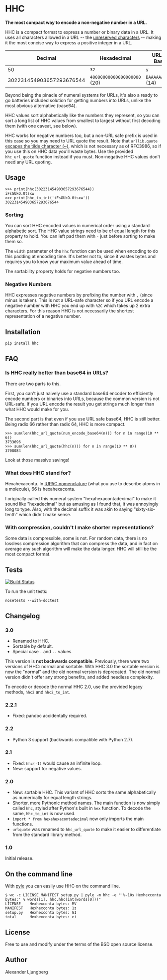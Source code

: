 HHC
===

**The most compact way to encode a non-negative number in a URL.**

HHC is a compact format to express a number or binary data in a URL. It uses all characters allowed in
a URL -- the [unreserved characters](http://tools.ietf.org/html/rfc3986#section-2.3) -- making it the most concise way to express a positive integer in a URL.


| Decimal | Hexadecimal | URL-safe Base 64 | HHC |
| ------- | ----------- | ---------------- | --- |
| 50 | `32` | `y` | `l` | 
| 302231454903657293676544 | `40000000000000000000` (20) | `BAAAAAAAAAAAAA` (14) | `fDpEShMz-qput` (13) | 

Beyond being the pinacle of numeral systems for URLs, it's also a ready to go batteries included solution for getting numbers into URLs, unlike the most obvious alternative (base64).

HHC values sort alphabetically like the numbers they represent, so you can sort a long list of HHC values from smallest to largest without first decoding them (with one caveat, see below). 

HHC works for negative numbers too, but a non-URL safe prefix is used in this case so you may need to URL quote the result. Note that `urllib.quote` [escapes the tilde character (~)](http://bugs.python.org/issue16285), which is not necessary as
of RFC3986, so if you use this on HHC data you'll waste bytes. Use the provided `hhc_url_quote` function instead if you
must. Non-negative HHC values don't need any URL quoting.


## Usage

    >>> print(hhc(302231454903657293676544))
    iFsGUkO.0tsxw
    >>> print(hhc_to_int('iFsGUkO.0tsxw'))
    302231454903657293676544


### Sorting

You can sort HHC encoded values in numerical order using a standard alphabetic sort. The HHC value strings need to be of equal length for this property to hold. You can left pad them with `-` just before sorting to make them so.    

The `width` parameter of the `hhc` function can be used when encoding to do this padding at encoding time. It's better not to, since it wastes bytes and requires you to know your maximum value ahead of time.

The sortability property holds for negative numbers too.

### Negative Numbers

HHC expresses negative numbers by prefixing the number with `,` (since minus is taken). This is not a URL-safe character so if you URL encode a negative number with HHC you end up with `%2C` which takes up 2 extra characters. For this reason HHC is not necessarily the shortest representation of a negative number.

## Installation

    pip install hhc

## FAQ

### Is HHC really better than base64 in URLs?

There are two parts to this. 

First, you can't just naively use a standard base64 encoder to efficiently encode numbers or binaries into URLs, because the common version is not URL-safe. If you URL encode the result you get strings much longer than what HHC would make for you.

The second part is that even if you use URL safe base64, HHC is still better. Being radix 66 rather than radix 64, HHC is more compact.

    >>> sum(len(hhc_url_quote(num_encode_base64(n))) for n in range(10 ** 6))
    3733696
    >>> sum(len(hhc_url_quote(hhc(n))) for n in range(10 ** 8))
    3708084
    
Look at those massive savings!


### What does HHC stand for?

Hexahexaconta. In [IUPAC nomenclature](https://en.wikipedia.org/wiki/IUPAC_numerical_multiplier) (what you use to describe atoms in a molecule), 66 is hexahexaconta. 

I originally called this numeral system "hexahexacontadecimal" to make it sound like "hexadecimal" but as amusing as I found that, it was annoyingly long to type. Also, with the decimal suffix it was akin to saying "sixty-six-tenth" which didn't make sense.

### With compression, couldn't I make shorter representations?

Some data is compressible, some is not. For random data, there is no lossless compression algorithm that can compress the data, and in fact on average any such algorithm will make the data longer. HHC will still be the most compact format.

## Tests

[![Build Status](https://travis-ci.org/aljungberg/hhc.svg?branch=master)](https://travis-ci.org/aljungberg/hexahexacontadecimal)

To run the unit tests:

    nosetests --with-doctest

## Changelog

### 3.0

* Renamed to HHC.
* Sortable by default.
* Special case `.` and `..` values.

This version is **not backwards compatible**. Previously, there were two versions of HHC: normal and sortable. With HHC 3.0 the sortable version is now the "normal" and the old normal version is deprecated. The old normal version didn't offer any strong benefits, and added needless complexity.
 
To encode or decode the normal HHC 2.0, use the provided legacy methods, `hhc2` and `hhc2_to_int`.

### 2.2.1

* Fixed: pandoc accidentally required.

### 2.2

* Python 3 support (backwards compatible with Python 2.7).

### 2.1

* Fixed: `hhc(-1)` would cause an infinite loop.
* New: support for negative values.

### 2.0

* New: sortable HHC. This variant of HHC sorts the same alphabetically as numerically for equal length strings.
* Shorter, more Pythonic method names. The main function is now simply called `hhc`, styled after Python's built in `hex` function. To decode the same, `hhc_to_int` is now used.
* `import * from hexahexacontadecimal` now only imports the main functions.
* `urlquote` was renamed to `hhc_url_quote` to make it easier to differentiate from the standard library method.

### 1.0

Initial release.

## On the command line

With [pyle](https://github.com/aljungberg/pyle) you can easily use HHC on the command line.

    $ wc -c LICENSE MANIFEST setup.py | pyle -m hhc -e "'%-10s Hexhexconta bytes:' % words[1], hhc.hhc(int(words[0]))"
    LICENSE    Hexhexconta bytes: MV
    MANIFEST   Hexhexconta bytes: 1z
    setup.py   Hexhexconta bytes: GI
    total      Hexhexconta bytes: ei

## License

Free to use and modify under the terms of the BSD open source license.

## Author

Alexander Ljungberg
